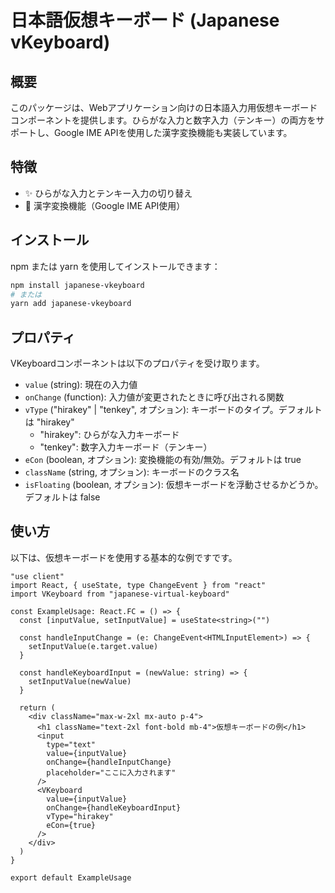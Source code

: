 # 日本語仮想キーボード (Japanese vKeyboard)

## 概要

このパッケージは、Webアプリケーション向けの日本語入力用仮想キーボードコンポーネントを提供します。ひらがな入力と数字入力（テンキー）の両方をサポートし、Google IME APIを使用した漢字変換機能も実装しています。

## 特徴

- ✨ ひらがな入力とテンキー入力の切り替え
- 🔄 漢字変換機能（Google IME API使用）

## インストール

npm または yarn を使用してインストールできます：

```bash
npm install japanese-vkeyboard
# または
yarn add japanese-vkeyboard
```

## プロパティ

VKeyboardコンポーネントは以下のプロパティを受け取ります。

- `value` (string): 現在の入力値
- `onChange` (function): 入力値が変更されたときに呼び出される関数
- `vType` ("hirakey" | "tenkey", オプション): キーボードのタイプ。デフォルトは "hirakey"
  - "hirakey": ひらがな入力キーボード
  - "tenkey": 数字入力キーボード（テンキー）
- `eCon` (boolean, オプション): 変換機能の有効/無効。デフォルトは true
- `className` (string, オプション): キーボードのクラス名
- `isFloating` (boolean, オプション): 仮想キーボードを浮動させるかどうか。デフォルトは false

## 使い方

以下は、仮想キーボードを使用する基本的な例ですです。

```tsx
"use client"
import React, { useState, type ChangeEvent } from "react"
import VKeyboard from "japanese-virtual-keyboard"

const ExampleUsage: React.FC = () => {
  const [inputValue, setInputValue] = useState<string>("")

  const handleInputChange = (e: ChangeEvent<HTMLInputElement>) => {
    setInputValue(e.target.value)
  }

  const handleKeyboardInput = (newValue: string) => {
    setInputValue(newValue)
  }

  return (
    <div className="max-w-2xl mx-auto p-4">
      <h1 className="text-2xl font-bold mb-4">仮想キーボードの例</h1>
      <input
        type="text"
        value={inputValue}
        onChange={handleInputChange}
        placeholder="ここに入力されます"
      />
      <VKeyboard 
        value={inputValue} 
        onChange={handleKeyboardInput} 
        vType="hirakey" 
        eCon={true} 
      />
    </div>
  )
}

export default ExampleUsage
```

